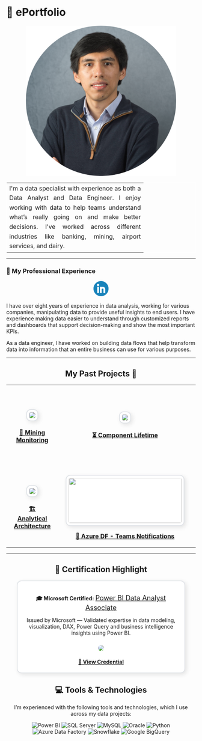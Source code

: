 
# 🚀 ePortfolio

<p align="center">
  <img src="images/profile-pic.png" height="400">
</p>

<table align="center" style="border: 1px solid white;">
  <tr>
    <td width="350" style="border: none;">
      <p align="justify" style="font-size: 16px; line-height: 1.6; margin: 0;">
        I'm a data specialist with experience as both a Data Analyst and Data Engineer. I enjoy working with data to help teams understand what’s really going on and make better decisions. I've worked across different industries like banking, mining, airport services, and dairy.
      </p>
    </td>
  </tr>
</table>






---

### 💼 My Professional Experience

<p align="center">
  <a href="https://www.linkedin.com/in/max-sergio-causso-fretel-96594574/">
    <img src="images/Linkedin.png" alt="LinkedIn" height="40">
  </a>
</p>

<p>
I have over eight years of experience in data analysis, working for various companies, manipulating data to provide useful insights to end users. I have experience making data easier to understand through customized reports and dashboards that support decision-making and show the most important KPIs.

As a data engineer, I have worked on building data flows that help transform data into information that an entire business can use for various purposes.
</p>

---

<h2 align="center"> My Past Projects 🧠</h2>

<table align="center">
  <tr>
    <td align="center" style="padding: 20px;">
      <a href="https://github.com/mscausso/Mining-Equipment-Condition-Monitoring/blob/main/README.md" target="_blank">
        <img src="https://github.com/user-attachments/assets/c6445da5-2058-479d-a16b-e4aebb00a27b"
             width="300"
             style="border-radius: 12px; border: 2px solid #e1e4e8; background: white; padding: 6px; box-shadow: 4px 4px 12px rgba(0,0,0,0.1);">
        <br><br>
        <b style="font-size: 16px;">🚜 <u>Mining Monitoring</u></b>
      </a>
    </td>
    <td align="center" style="padding: 20px;">
      <a href="https://github.com/mscausso/ComponentLifetime/blob/main/README.md" target="_blank">
        <img src="https://github.com/user-attachments/assets/bf016cde-22e7-4b43-ad6d-c80331e20596"
             width="300"
             style="border-radius: 12px; border: 2px solid #e1e4e8; background: white; padding: 6px; box-shadow: 4px 4px 12px rgba(0,0,0,0.1);">
        <br><br>
        <b style="font-size: 16px;">⏳ <u>Component Lifetime</u></b>
      </a>
    </td>
    <td align="center" style="padding: 20px;">
      <a href="https://github.com/mscausso/Database--Server-Available-Space-Monitoring/blob/main/README.md" target="_blank">
        <img src="https://github.com/user-attachments/assets/426f5585-5f6e-48a1-b423-bc019b8c2ebd"
             width="300"
             style="border-radius: 12px; border: 2px solid #e1e4e8; background: white; padding: 6px; box-shadow: 4px 4px 12px rgba(0,0,0,0.1);">
        <br><br>
        <b style="font-size: 16px;">📊 <u>Database Server Available Space Monitoring</u></b>
      </a>
    </td>
  </tr>

  <tr>
    <td align="center" style="padding: 20px;">
      <a href="https://github.com/mscausso/Enhancement-of-an-Analytical-Architecture/blob/main/README.md" target="_blank">
        <img src="https://github.com/user-attachments/assets/8f456c9b-72f8-49e9-a1ec-ceaeb4f2ab42"
             width="300"
             style="border-radius: 12px; border: 2px solid #e1e4e8; background: white; padding: 6px; box-shadow: 4px 4px 12px rgba(0,0,0,0.1);">
        <br><br>
        <b style="font-size: 16px;">🏗  <u>Analytical Architecture</u></b>
      </a>
    </td>
    <td align="center" style="padding: 20px;">
      <a href="https://github.com/mscausso/Notifications-via-Teams-when-a-pipeline-fails/blob/main/README.md" target="_blank">
        <img src="https://github.com/user-attachments/assets/9e2bcbba-0786-4736-88a5-2cc56ae5cc87"
             width="300" height="120"
             style="border-radius: 12px; border: 2px solid #e1e4e8; background: white; padding: 6px; box-shadow: 4px 4px 12px rgba(0,0,0,0.1);">
        <br><br>
        <b style="font-size: 16px;">📩 <u>Azure DF - Teams Notifications</u></b>
      </a>
    </td>
    <td align="center" style="padding: 20px;">
      <a href="https://github.com/mscausso/ExcelFileSPtoBD/blob/main/README.md" target="_blank">
        <img src="https://github.com/user-attachments/assets/43f56763-60a8-49fd-a62b-d4cbc81e967a"
             width="300"
             style="border-radius: 12px; border: 2px solid #e1e4e8; background: white; padding: 6px; box-shadow: 4px 4px 12px rgba(0,0,0,0.1);">
        <br><br>
        <b style="font-size: 16px;">📂 <u>Excel to DB w/ ADF</u></b>
      </a>
    </td>
  </tr>
  
</table>

---

<h2 align="center">📜 Certification Highlight</h2>

<div align="center" style="border: 2px solid #e1e4e8; border-radius: 12px; padding: 20px; width: 80%; margin: auto; box-shadow: 4px 4px 12px rgba(0,0,0,0.1); background-color: #ffffff;">
  <p><b>🎓 Microsoft Certified:</b> <span style="font-size: 18px;"><u>Power BI Data Analyst Associate</u></span></p>
  <p>
    Issued by Microsoft — Validated expertise in data modeling, visualization, DAX, Power Query and business intelligence insights using Power BI.
  </p>
  <a href="https://learn.microsoft.com/en-us/users/MaxSergioCaussoFretel-2142/credentials/B79AD993A6D1CA35" target="_blank">
    <img src="https://github.com/user-attachments/assets/86b3ce86-8b14-477b-a1d1-23be62cc7d93" height="200" style="border-radius: 10px; margin-top: 10px;">
  </a>
  <br><br>
  <a href="https://learn.microsoft.com/en-us/users/MaxSergioCaussoFretel-2142/credentials/B79AD993A6D1CA35" target="_blank">
    <b>🔗 View Credential</b>
  </a>
</div>

<h2 align="center">💻 Tools & Technologies</h2>

<p align="center">
  I’m experienced with the following tools and technologies, which I use across my data projects:
</p>

<p align="center">
  <img src="https://img.shields.io/badge/Power%20BI-F2C811?style=for-the-badge&logo=powerbi&logoColor=black" alt="Power BI" />
  <img src="https://img.shields.io/badge/SQL%20Server-CC2927?style=for-the-badge&logo=microsoftsqlserver&logoColor=white" alt="SQL Server" />
  <img src="https://img.shields.io/badge/MySQL-4479A1?style=for-the-badge&logo=mysql&logoColor=white" alt="MySQL" />
  <img src="https://img.shields.io/badge/Oracle-F80000?style=for-the-badge&logo=oracle&logoColor=white" alt="Oracle" />
  <img src="https://img.shields.io/badge/Python-3776AB?style=for-the-badge&logo=python&logoColor=white" alt="Python" />
  <img src="https://img.shields.io/badge/Azure%20DF-007FFF?style=for-the-badge&logo=microsoftazure&logoColor=white" alt="Azure Data Factory" />
  <img src="https://img.shields.io/badge/Snowflake-29B5E8?style=for-the-badge&logo=snowflake&logoColor=white" alt="Snowflake" />
  <img src="https://img.shields.io/badge/BigQuery-4285F4?style=for-the-badge&logo=googlecloud&logoColor=white" alt="Google BigQuery" />
</p>


